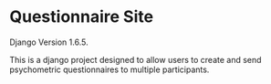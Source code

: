 Questionnaire Site
==================

Django Version 1.6.5.


This is a django project designed to allow users to create and send psychometric questionnaires to multiple participants.